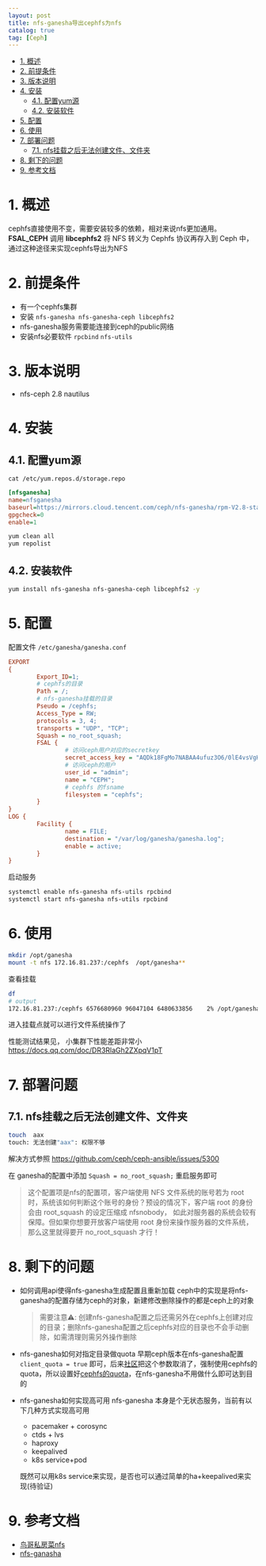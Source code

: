 ```yaml
---
layout: post
title: nfs-ganesha导出cephfs为nfs
catalog: true
tag: [Ceph]
---
```


<!-- TOC -->

- [1. 概述](#1-概述)
- [2. 前提条件](#2-前提条件)
- [3. 版本说明](#3-版本说明)
- [4. 安装](#4-安装)
  - [4.1. 配置yum源](#41-配置yum源)
  - [4.2. 安装软件](#42-安装软件)
- [5. 配置](#5-配置)
- [6. 使用](#6-使用)
- [7. 部署问题](#7-部署问题)
  - [7.1. nfs挂载之后无法创建文件、文件夹](#71-nfs挂载之后无法创建文件文件夹)
- [8. 剩下的问题](#8-剩下的问题)
- [9. 参考文档](#9-参考文档)

<!-- /TOC -->
# 1. 概述

cephfs直接使用不变，需要安装较多的依赖，相对来说nfs更加通用。
**FSAL_CEPH** 调用 **libcephfs2** 将 NFS 转义为 Cephfs 协议再存入到 Ceph 中，通过这种途径来实现cephfs导出为NFS

# 2. 前提条件

- 有一个cephfs集群
- 安装 `nfs-ganesha nfs-ganesha-ceph libcephfs2`
- nfs-ganesha服务需要能连接到ceph的public网络
- 安装nfs必要软件 `rpcbind` `nfs-utils`

# 3. 版本说明

- nfs-ceph 2.8 nautilus

# 4. 安装

## 4.1. 配置yum源

`cat /etc/yum.repos.d/storage.repo`

```ini
[nfsganesha]
name=nfsganesha
baseurl=https://mirrors.cloud.tencent.com/ceph/nfs-ganesha/rpm-V2.8-stable/nautilus/x86_64/
gpgcheck=0
enable=1
```

```bash
yum clean all
yum repolist
```

## 4.2. 安装软件

```bash
yum install nfs-ganesha nfs-ganesha-ceph libcephfs2 -y
```

# 5. 配置

配置文件 `/etc/ganesha/ganesha.conf`

```ini
EXPORT
{
        Export_ID=1;
        # cephfs的目录
        Path = /;
        # nfs-ganesha挂载的目录
        Pseudo = /cephfs;
        Access_Type = RW;
        protocols = 3, 4;
        transports = "UDP", "TCP";
        Squash = no_root_squash;
        FSAL {
                # 访问ceph用户对应的secretkey
                secret_access_key = "AQDk18FgMo7NABAA4ufuz3O6/0lE4vsVgHs1yQ==";
                # 访问ceph的用户
                user_id = "admin";
                name = "CEPH";
                # cephfs 的fsname
                filesystem = "cephfs";
        }        
}
LOG {                         
        Facility {
                name = FILE;
                destination = "/var/log/ganesha/ganesha.log";
                enable = active;
        }
}
```

启动服务

```bash
systemctl enable nfs-ganesha nfs-utils rpcbind 
systemctl start nfs-ganesha nfs-utils rpcbind
```

# 6. 使用

```bash
mkdir /opt/ganesha
mount -t nfs 172.16.81.237:/cephfs  /opt/ganesha**
```

查看挂载

```bash
df
# output
172.16.81.237:/cephfs 6576680960 96047104 6480633856    2% /opt/ganesha
```

进入挂载点就可以进行文件系统操作了

性能测试结果见， 小集群下性能差距非常小  https://docs.qq.com/doc/DR3RlaGh2ZXpqV1pT

# 7. 部署问题

## 7.1. nfs挂载之后无法创建文件、文件夹

```bash
touch  aax
touch: 无法创建"aax": 权限不够
```

解决方式参照 https://github.com/ceph/ceph-ansible/issues/5300

在 ganesha的配置中添加 `Squash = no_root_squash;` 重启服务即可

> 这个配置项是nfs的配置项，客户端使用 NFS 文件系统的账号若为 root 时，系统该如何判断这个账号的身份？预设的情况下，客户端 root 的身份会由 root_squash 的设定压缩成 nfsnobody， 如此对服务器的系统会较有保障。但如果你想要开放客户端使用 root 身份来操作服务器的文件系统，那么这里就得要开 no_root_squash 才行！

# 8. 剩下的问题

- 如何调用api使得nfs-ganesha生成配置且重新加载
  ceph中的实现是将nfs-ganesha的配置存储为ceph的对象，新建修改删除操作的都是ceph上的对象
  > 需要注意⚠️: 创建nfs-ganesha配置之后还需另外在cephfs上创建对应的目录；删除nfs-ganesha配置之后cephfs对应的目录也不会手动删除，如需清理则需另外操作删除
- nfs-ganesha如何对指定目录做quota
  早期ceph版本在nfs-ganesha配置 `client_quota = true` 即可，后来[社区](https://github.com/ceph/ceph/pull/14978)把这个参数取消了，强制使用cephfs的quota，所以设置好[cephfs的quota](https://docs.ceph.com/en/latest/cephfs/quota/)，在nfs-ganesha不用做什么即可达到目的
- nfs-ganesha如何实现高可用
  nfs-ganesha 本身是个无状态服务，当前有以下几种方式实现高可用
  - pacemaker + corosync
  - ctds + lvs
  - haproxy
  - keepalived
  - k8s service+pod

  既然可以用k8s service来实现，是否也可以通过简单的ha+keepalived来实现(待验证)

# 9. 参考文档

- [鸟哥私房菜nfs](http://cn.linux.vbird.org/linux_server/0330nfs.php)
- [nfs-ganasha](https://github.com/nfs-ganesha/nfs-ganesha/blob/next/src/config_samples/ceph.conf)

